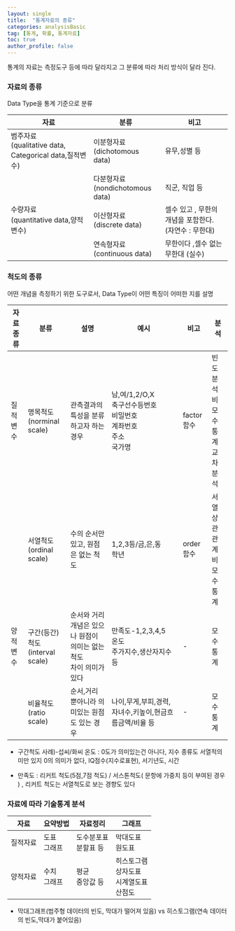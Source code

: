 ```yaml
---
layout: single
title:  "통계자료의 종류"
categories: analysisBasic
tag: [통계, 확률, 통계자료]
toc: true
author_profile: false
---
```


통계의 자료는 측정도구 등에 따라 달라지고 그 분류에 따라 처리 방식이 달라 진다.

###  자료의 종류 
Data Type을 통계 기준으로 분류

|자료|분류|비고|
|-|-|-|
|범주자료<br>(qualitative data, Categorical data,질적변수)|이분형자료<br>(dichotomous data)|유무,성별 등|
||다분형자료<br>(nondichotomous data)|직군, 직업 등|
|수량자료<br>(quantitative data,양적변수)|이산형자료<br>(discrete data)|셀수 있고 , 무한의 개념을 포함한다. (자연수 : 무한대)|
||연속형자료<br>(continuous data)|무한이다 ,셀수 없는 무한대 (실수)|




###  척도의 종류
어떤 개념을 측정하기 위한 도구로서, Data Type이 어떤 특징이 어떠한 지를 설명

|자료종류|분류|설명|예시|비고|분석|
|-|-|-|-|-|-|
|질적변수|명목척도<br>(norminal scale)|관측결과의 특성을 분류하고자 하는 경우|남,여/1,2/O,X<br>축구선수등번호<br>비밀번호<br>계좌번호<br>주소<br>국가명|factor함수|빈도분석<br>비모수통계<br>교차분석|
||서열척도<br>(ordinal scale)|수의 순서만 있고, 원점은 없는 척도|1,2,3등/금,은,동<br>학년|order함수|서열상관관계<br>비모수통계|
|양적변수|구간(등간)척도<br>(interval scale)|순서와 거리개념은 있으나 원점이 의미는 없는 척도<br>차이 의미가 있다|만족도-1,2,3,4,5<br>온도<br>주가지수,생산자지수 등|-|모수통계|
||비율척도<br>(ratio scale)|순서,거리 뿐아니라 의미있는 원점도 있는 경우|나이,무게,부피,경력,자녀수,키높이,현금흐름금액/비율 등|-|모수통계|

* 구간척도 사례)-섭씨/화씨 온도 : 0도가 의미있는건 아니다, 지수 종류도 서열적의미만 있지 0의 의미가 없다, IQ점수(지수로표현), 서기년도, 시간

* 만족도 : 리커트 척도(5점,7점 척도) / 서스톤척도( 문항에 가중치 등이 부여된 경우 ) , 리커트 척도는 서열척도로 보는 경향도 있다

###  자료에 따라 기술통계 분석

|자료|요약방법|자료정리|그래프|
|-|-|-|-|
|질적자료|도표<br>그래프|도수분포표<br>분할표 등|막대도표<br>원도표|
|양적자료|수치<br>그래프|평균<br>중앙값 등|히스토그램<br>상자도표<br>시계열도표<br>산점도|

* 막대그래프(범주형 데이터의 빈도, 막대가 떨어져 있음) vs 히스토그램(연속 데이터의 빈도,막대가 붙어있음)